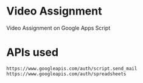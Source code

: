 # Video Assignment
Video Assignment on Google Apps Script

# APIs used
	https://www.googleapis.com/auth/script.send_mail
 	https://www.googleapis.com/auth/spreadsheets

